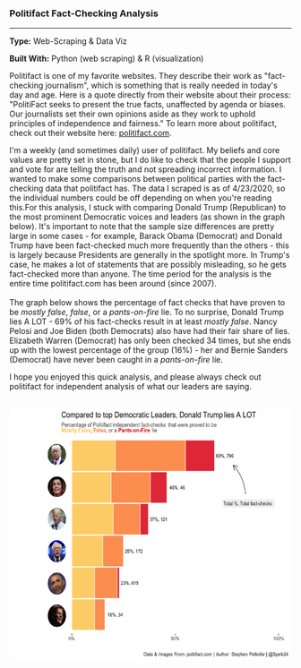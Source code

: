 ### Politifact Fact-Checking Analysis

<hr>

**Type:** Web-Scraping & Data Viz

**Built With:** Python (web scraping) & R (visualization)

Politifact is one of my favorite websites. They describe their work as "fact-checking journalism", which is something that is really needed in today's day and age. Here is a quote directly from their website about their process: "PolitiFact seeks to present the true facts, unaffected by agenda or biases. Our journalists set their own opinions aside as they work to uphold principles of independence and fairness." To learn more about politifact, check out their website here: [politifact.com](https://www.politifact.com/article/2018/feb/12/principles-truth-o-meter-politifacts-methodology-i/).

I'm a weekly (and sometimes daily) user of politifact. My beliefs and core values are pretty set in stone, but I do like to check that the people I support and vote for are telling the truth and not spreading incorrect information. I wanted to make some comparisons between political parties with the fact-checking data that politifact has. The data I scraped is as of 4/23/2020, so the individual numbers could be off depending on when you're reading this.For this analysis, I stuck with comparing Donald Trump (Republican) to the most prominent Democratic voices and leaders (as shown in the graph below). It's important to note that the sample size differences are pretty large in some cases - for example, Barack Obama (Democrat) and Donald Trump have been fact-checked much more frequently than the others - this is largely because Presidents are generally in the spotlight more. In Trump's case, he makes a lot of statements that are possibly misleading, so he gets fact-checked more than anyone. The time period for the analysis is the entire time politifact.com has been around (since 2007).
<br>
<br>
The graph below shows the percentage of fact checks that have proven to be *mostly false*, *false*, or a *pants-on-fire* lie. To no surprise, Donald Trump lies A LOT - 69% of his fact-checks result in at least *mostly false*. Nancy Pelosi and Joe Biden (both Democrats) also have had their fair share of lies. Elizabeth Warren (Democrat) has only been checked 34 times, but she ends up with the lowest percentage of the group (16%) - her and Bernie Sanders (Democrat) have never been caught in a *pants-on-fire* lie.

I hope you enjoyed this quick analysis, and please always check out politifact for independent analysis of what our leaders are saying.

<br>
<img src="..\png\StackedLies.png" width="600" height="450" />